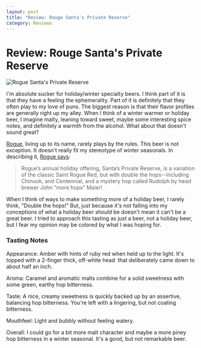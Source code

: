 ```yaml
---
layout: post
title: "Review: Rouge Santa's Private Reserve"
category: Reviews
---
```


Review: Rouge Santa's Private Reserve
=====================================

![Rogue Santa's Private Reserve](http://www.yeastboundanddown.com/wp-content/uploads/2010/12/IMG_20101201_183818-300x224.jpg "Rogue Santa's Private Reserve")

I'm absolute sucker for holiday/winter specialty beers. I think part of it is that they have a feeling the ephemerality. Part of it is definitely that they often play to my love of puns. The biggest reason is that their flavor profiles are generally right up my alley. When I think of a winter warmer or holiday beer, I imagine malty, leaning toward sweet, maybe some interesting spice notes, and definitely a warmth from the alcohol. What about that doesn't sound great?

[Rogue](http://www.rogue.com/), living up to its name, rarely plays by the rules. This beer is not exception. It doesn't really fit my stereotype of winter seasonals. In describing it, [Rogue says](http://www.rogue.com/beers/santas-private-reserve.php):

> Rogue’s annual holiday offering, Santa’s Private Reserve, is a variation of the classic Saint Rogue Red, but with double the hops--including Chinook, and Centennial, and a mystery hop called Rudolph by head brewer John “more hops” Maier!

When I think of ways to make something more of a holiday beer, I rarely think, "Double the hops!" But, just because it's not falling into my conceptions of what a holiday beer _should_ be doesn't mean it can't be a great beer. I tried to approach this tasting as just a beer, not a holiday beer, but I fear my opinion may be colored by what I was hoping for.

### Tasting Notes

Appearance: Amber with hints of ruby red when held up to the light. It's topped with a 2-finger thick, off-white head  that deliberately came down to about half an inch.

Aroma: Caramel and aromatic malts combine for a solid sweetness with some green, earthy hop bitterness.

Taste: A nice, creamy sweetness is quickly backed up by an assertive, balancing hop bitterness. You're left with a lingering, but not coating bitterness.

Mouthfeel: Light and bubbly without feeling watery.

Overall: I could go for a bit more malt character and maybe a more piney hop bitterness in a winter seasonal. It's a good, but not remarkable beer.